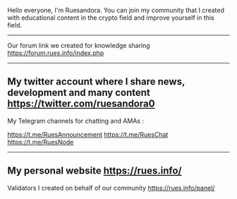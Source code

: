
Hello everyone, I'm Ruesandora. 
You can join my community that I created with educational content in the crypto field and improve yourself in this field.

----------------------------------
Our forum link we created for knowledge sharing 
https://forum.rues.info/index.php

----------------------------------
My twitter account where I share news, development and many content
https://twitter.com/ruesandora0
----------------------------------

My Telegram channels for chatting and AMAs :

https://t.me/RuesAnnouncement
https://t.me/RuesChat
https://t.me/RuesNode


----------------------------------
My personal website
https://rues.info/
----------------------------------
Validators I created on behalf of our community
https://rues.info/panel/
